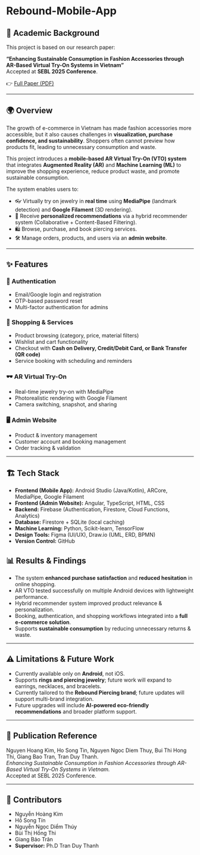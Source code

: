 # Rebound-Mobile-App  

## 📄 Academic Background  
This project is based on our research paper:  

**“Enhancing Sustainable Consumption in Fashion Accessories through AR-Based Virtual Try-On Systems in Vietnam”**  
Accepted at **SEBL 2025 Conference**.  

👉 [Full Paper (PDF)](docs/SEBL2025_FULLPAPER.pdf)  

---

## 🌍 Overview  
The growth of e-commerce in Vietnam has made fashion accessories more accessible, but it also causes challenges in **visualization, purchase confidence, and sustainability**. Shoppers often cannot preview how products fit, leading to unnecessary consumption and waste.  

This project introduces a **mobile-based AR Virtual Try-On (VTO) system** that integrates **Augmented Reality (AR)** and **Machine Learning (ML)** to improve the shopping experience, reduce product waste, and promote sustainable consumption.  

The system enables users to:  
- 👓 Virtually try on jewelry in **real time** using **MediaPipe** (landmark detection) and **Google Filament** (3D rendering).  
- 🤖 Receive **personalized recommendations** via a hybrid recommender system (Collaborative + Content-Based Filtering).  
- 🛍️ Browse, purchase, and book piercing services.  
- 🛠️ Manage orders, products, and users via an **admin website**.  

---

## ✨ Features  

### 🔑 Authentication  
- Email/Google login and registration  
- OTP-based password reset  
- Multi-factor authentication for admins  

### 🛒 Shopping & Services  
- Product browsing (category, price, material filters)  
- Wishlist and cart functionality  
- Checkout with **Cash on Delivery, Credit/Debit Card, or Bank Transfer (QR code)**  
- Service booking with scheduling and reminders  

### 🕶️ AR Virtual Try-On  
- Real-time jewelry try-on with MediaPipe  
- Photorealistic rendering with Google Filament  
- Camera switching, snapshot, and sharing  

### 🖥️ Admin Website  
- Product & inventory management  
- Customer account and booking management  
- Order tracking & validation  

---

## 🏗️ Tech Stack  

- **Frontend (Mobile App):** Android Studio (Java/Kotlin), ARCore, MediaPipe, Google Filament  
- **Frontend (Admin Website):** Angular, TypeScript, HTML, CSS  
- **Backend:** Firebase (Authentication, Firestore, Cloud Functions, Analytics)  
- **Database:** Firestore + SQLite (local caching)  
- **Machine Learning:** Python, Scikit-learn, TensorFlow  
- **Design Tools:** Figma (UI/UX), Draw.io (UML, ERD, BPMN)  
- **Version Control:** GitHub  

## 📊 Results & Findings  

- The system **enhanced purchase satisfaction** and **reduced hesitation** in online shopping.  
- AR VTO tested successfully on multiple Android devices with lightweight performance.  
- Hybrid recommender system improved product relevance & personalization.  
- Booking, authentication, and shopping workflows integrated into a **full e-commerce solution**.  
- Supports **sustainable consumption** by reducing unnecessary returns & waste.  

---

## ⚠️ Limitations & Future Work  

- Currently available only on **Android**, not iOS.  
- Supports **rings and piercing jewelry**; future work will expand to earrings, necklaces, and bracelets.  
- Currently tailored to the **Rebound Piercing brand**; future updates will support multi-brand integration.  
- Future upgrades will include **AI-powered eco-friendly recommendations** and broader platform support.  

---

## 📌 Publication Reference  

Nguyen Hoang Kim, Ho Song Tin, Nguyen Ngoc Diem Thuy, Bui Thi Hong Thi, Giang Bao Tran, Tran Duy Thanh.  
*Enhancing Sustainable Consumption in Fashion Accessories through AR-Based Virtual Try-On Systems in Vietnam.*  
Accepted at SEBL 2025 Conference.  

---

## 👥 Contributors  

- Nguyễn Hoàng Kim  
- Hồ Song Tín  
- Nguyễn Ngọc Diểm Thúy  
- Bùi Thị Hồng Thi  
- Giang Bảo Trân  
- **Supervisor:** Ph.D Tran Duy Thanh  



